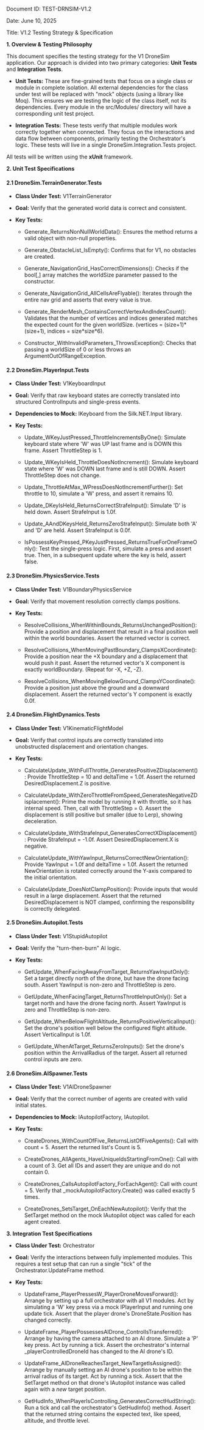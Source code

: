 Document ID: TEST-DRNSIM-V1.2

Date: June 10, 2025

Title: V1.2 Testing Strategy & Specification

**1. Overview & Testing Philosophy**

This document specifies the testing strategy for the V1 DroneSim application. Our approach is divided into two primary categories: **Unit Tests** and **Integration Tests**.

- **Unit Tests:** These are fine-grained tests that focus on a single class or module in complete isolation. All external dependencies for the class under test will be replaced with \"mock\" objects (using a library like Moq). This ensures we are testing the logic of the class itself, not its dependencies. Every module in the src/Modules/ directory will have a corresponding unit test project.

- **Integration Tests:** These tests verify that multiple modules work correctly together when connected. They focus on the interactions and data flow between components, primarily testing the Orchestrator\'s logic. These tests will live in a single DroneSim.Integration.Tests project.

All tests will be written using the **xUnit** framework.

**2. Unit Test Specifications**

#### 2.1 DroneSim.TerrainGenerator.Tests

- **Class Under Test:** V1TerrainGenerator

- **Goal:** Verify that the generated world data is correct and consistent.

- **Key Tests:**

  - Generate_ReturnsNonNullWorldData(): Ensures the method returns a valid object with non-null properties.

  - Generate_ObstacleList_IsEmpty(): Confirms that for V1, no obstacles are created.

  - Generate_NavigationGrid_HasCorrectDimensions(): Checks if the bool\[,\] array matches the worldSize parameter passed to the constructor.

  - Generate_NavigationGrid_AllCellsAreFlyable(): Iterates through the entire nav grid and asserts that every value is true.

  - Generate_RenderMesh_ContainsCorrectVertexAndIndexCount(): Validates that the number of vertices and indices generated matches the expected count for the given worldSize. (vertices = (size+1)\*(size+1), indices = size\*size\*6).

  - Constructor_WithInvalidParameters_ThrowsException(): Checks that passing a worldSize of 0 or less throws an ArgumentOutOfRangeException.

#### 2.2 DroneSim.PlayerInput.Tests

- **Class Under Test:** V1KeyboardInput

- **Goal:** Verify that raw keyboard states are correctly translated into structured ControlInputs and single-press events.

- **Dependencies to Mock:** IKeyboard from the Silk.NET.Input library.

- **Key Tests:**

  - Update_WKeyJustPressed_ThrottleIncrementsByOne(): Simulate keyboard state where \'W\' was UP last frame and is DOWN this frame. Assert ThrottleStep is 1.

  - Update_WKeyIsHeld_ThrottleDoesNotIncrement(): Simulate keyboard state where \'W\' was DOWN last frame and is still DOWN. Assert ThrottleStep does not change.

  - Update_ThrottleAtMax_WPressDoesNotIncrementFurther(): Set throttle to 10, simulate a \'W\' press, and assert it remains 10.

  - Update_DKeyIsHeld_ReturnsCorrectStrafeInput(): Simulate \'D\' is held down. Assert StrafeInput is 1.0f.

  - Update_AAndDKeysHeld_ReturnsZeroStrafeInput(): Simulate both \'A\' and \'D\' are held. Assert StrafeInput is 0.0f.

  - IsPossessKeyPressed_PKeyJustPressed_ReturnsTrueForOneFrameOnly(): Test the single-press logic. First, simulate a press and assert true. Then, in a subsequent update where the key is held, assert false.

#### 2.3 DroneSim.PhysicsService.Tests

- **Class Under Test:** V1BoundaryPhysicsService

- **Goal:** Verify that movement resolution correctly clamps positions.

- **Key Tests:**

  - ResolveCollisions_WhenWithinBounds_ReturnsUnchangedPosition(): Provide a position and displacement that result in a final position well within the world boundaries. Assert the returned vector is correct.

  - ResolveCollisions_WhenMovingPastBoundary_ClampsXCoordinate(): Provide a position near the +X boundary and a displacement that would push it past. Assert the returned vector\'s X component is exactly worldBoundary. (Repeat for -X, +Z, -Z).

  - ResolveCollisions_WhenMovingBelowGround_ClampsYCoordinate(): Provide a position just above the ground and a downward displacement. Assert the returned vector\'s Y component is exactly 0.0f.

#### 2.4 DroneSim.FlightDynamics.Tests

- **Class Under Test:** V1KinematicFlightModel

- **Goal:** Verify that control inputs are correctly translated into unobstructed displacement and orientation changes.

- **Key Tests:**

  - CalculateUpdate_WithFullThrottle_GeneratesPositiveZDisplacement(): Provide ThrottleStep = 10 and deltaTime = 1.0f. Assert the returned DesiredDisplacement.Z is positive.

  - CalculateUpdate_WithZeroThrottleFromSpeed_GeneratesNegativeZDisplacement(): Prime the model by running it with throttle, so it has internal speed. Then, call with ThrottleStep = 0. Assert the displacement is still positive but smaller (due to Lerp), showing deceleration.

  - CalculateUpdate_WithStrafeInput_GeneratesCorrectXDisplacement(): Provide StrafeInput = -1.0f. Assert DesiredDisplacement.X is negative.

  - CalculateUpdate_WithYawInput_ReturnsCorrectNewOrientation(): Provide YawInput = 1.0f and deltaTime = 1.0f. Assert the returned NewOrientation is rotated correctly around the Y-axis compared to the initial orientation.

  - CalculateUpdate_DoesNotClampPosition(): Provide inputs that would result in a large displacement. Assert that the returned DesiredDisplacement is NOT clamped, confirming the responsibility is correctly delegated.

#### 2.5 DroneSim.Autopilot.Tests

- **Class Under Test:** V1StupidAutopilot

- **Goal:** Verify the \"turn-then-burn\" AI logic.

- **Key Tests:**

  - GetUpdate_WhenFacingAwayFromTarget_ReturnsYawInputOnly(): Set a target directly north of the drone, but have the drone facing south. Assert YawInput is non-zero and ThrottleStep is zero.

  - GetUpdate_WhenFacingTarget_ReturnsThrottleInputOnly(): Set a target north and have the drone facing north. Assert YawInput is zero and ThrottleStep is non-zero.

  - GetUpdate_WhenBelowFlightAltitude_ReturnsPositiveVerticalInput(): Set the drone\'s position well below the configured flight altitude. Assert VerticalInput is 1.0f.

  - GetUpdate_WhenAtTarget_ReturnsZeroInputs(): Set the drone\'s position within the ArrivalRadius of the target. Assert all returned control inputs are zero.

#### 2.6 DroneSim.AISpawner.Tests

- **Class Under Test:** V1AIDroneSpawner

- **Goal:** Verify that the correct number of agents are created with valid initial states.

- **Dependencies to Mock:** IAutopilotFactory, IAutopilot.

- **Key Tests:**

  - CreateDrones_WithCountOfFive_ReturnsListOfFiveAgents(): Call with count = 5. Assert the returned list\'s Count is 5.

  - CreateDrones_AllAgents_HaveUniqueIdsStartingFromOne(): Call with a count of 3. Get all IDs and assert they are unique and do not contain 0.

  - CreateDrones_CallsAutopilotFactory_ForEachAgent(): Call with count = 5. Verify that \_mockAutopilotFactory.Create() was called exactly 5 times.

  - CreateDrones_SetsTarget_OnEachNewAutopilot(): Verify that the SetTarget method on the mock IAutopilot object was called for each agent created.

**3. Integration Test Specifications**

- **Class Under Test:** Orchestrator

- **Goal:** Verify the interactions between fully implemented modules. This requires a test setup that can run a single \"tick\" of the Orchestrator.UpdateFrame method.

- **Key Tests:**

  - UpdateFrame_PlayerPressesW_PlayerDroneMovesForward(): Arrange by setting up a full orchestrator with all V1 modules. Act by simulating a \'W\' key press via a mock IPlayerInput and running one update tick. Assert that the player drone\'s DroneState.Position has changed correctly.

  - UpdateFrame_PlayerPossessesAIDrone_ControlIsTransferred(): Arrange by having the camera attached to an AI drone. Simulate a \'P\' key press. Act by running a tick. Assert the orchestrator\'s internal \_playerControlledDroneId has changed to the AI drone\'s ID.

  - UpdateFrame_AIDroneReachesTarget_NewTargetIsAssigned(): Arrange by manually setting an AI drone\'s position to be within the arrival radius of its target. Act by running a tick. Assert that the SetTarget method on that drone\'s IAutopilot instance was called again with a *new* target position.

  - GetHudInfo_WhenPlayerIsControlling_GeneratesCorrectHudString(): Run a tick and call the orchestrator\'s GetHudInfo() method. Assert that the returned string contains the expected text, like speed, altitude, and throttle level.
